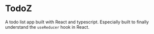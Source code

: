 # TodoZ
A todo list app built with React and typescript. Especially built to finally understand the `useReducer` hook in React.
